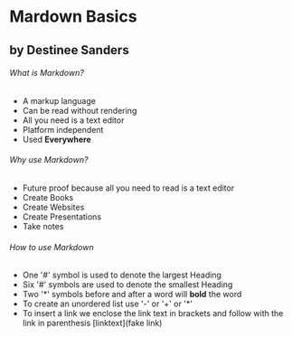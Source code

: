 # Mardown Basics
##  by Destinee Sanders

###### What is Markdown? 

+ A markup language
+ Can be read without rendering
+ All you need is a text editor
+ Platform independent
+ Used **Everywhere**

###### Why use Markdown?

+ Future proof because all you need to read is a text editor
+ Create Books
+ Create Websites
+ Create Presentations
+ Take notes

###### How to use Markdown

+ One '#' symbol is used to denote the largest Heading 
+ Six '#' symbols are used to denote the smallest Heading 
+ Two '*' symbols before and after a word will **bold** the word
+ To create an unordered list use '-' or '+' or '*'
+ To insert a link we enclose the link text in brackets and follow with the link in parenthesis [linktext](fake link)  

